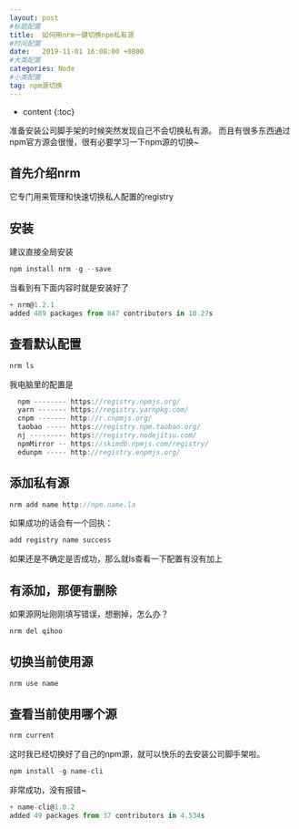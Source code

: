 ```yaml
---
layout: post
#标题配置
title:  如何用nrm一键切换npm私有源
#时间配置
date:   2019-11-01 16:08:00 +0800
#大类配置
categories: Node
#小类配置
tag: npm源切换
---
```


* content
{:toc}

准备安装公司脚手架的时候突然发现自己不会切换私有源。
而且有很多东西通过npm官方源会很慢，很有必要学习一下npm源的切换~

首先介绍nrm
----

它专门用来管理和快速切换私人配置的registry

安装
------

建议直接全局安装
```js
npm install nrm -g --save
```
当看到有下面内容时就是安装好了
```js
+ nrm@1.2.1
added 489 packages from 847 contributors in 10.27s
```
查看默认配置
----
```js
nrm ls
```
我电脑里的配置是
```js
  npm -------- https://registry.npmjs.org/
  yarn ------- https://registry.yarnpkg.com/
  cnpm ------- http://r.cnpmjs.org/
  taobao ----- https://registry.npm.taobao.org/
  nj --------- https://registry.nodejitsu.com/
  npmMirror -- https://skimdb.npmjs.com/registry/
  edunpm ----- http://registry.enpmjs.org/
```

添加私有源
------
```js
nrm add name http://npm.name.la
```
如果成功的话会有一个回执：
```js
add registry name success
```
如果还是不确定是否成功，那么就ls查看一下配置有没有加上


有添加，那便有删除
--------  
如果源网址刚刚填写错误，想删掉，怎么办？
```js
nrm del qihoo
```

切换当前使用源
--------
```js
nrm use name
```

查看当前使用哪个源
-------
```js
nrm current
```

这时我已经切换好了自己的npm源，就可以快乐的去安装公司脚手架啦。
```js
npm install -g name-cli
```

非常成功，没有报错~

```js
+ name-cli@1.0.2
added 49 packages from 37 contributors in 4.534s
```










